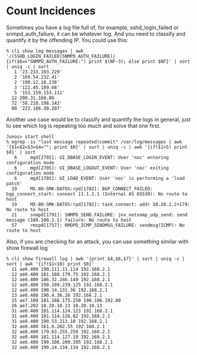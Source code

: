 # Count Incidences
Sometimes you have a log file full of, for example, sshd_login_failed or snmpd_auth_failure, it can be whatever log. And you need to classify and quantify it by the offending IP. You could use this:
```
% cli show log messages | awk '/(SSHD_LOGIN_FAILED|SNMPD_AUTH_FAILURE)/ {if($6=="SNMPD_AUTH_FAILURE:") print $(NF-3); else print $NF}' | sort | uniq -c | sort
   1 '23.233.103.229'
   2 '169.54.232.41'
   2 '190.12.18.238'
   3 '122.45.189.68'
   5 '153.159.153.111'
  12 200.31.160.86
  72 '58.218.198.143'
  80 '222.186.30.207'
```
Another use case would be to classify and quantify the logs in general, just to see which log is repeating too much and solve that one first.
```
Junos> start shell
% egrep -iv "last message repeated|commit" /var/log/messages | awk '{$1=$2=$3=$4=""; print $0}' | sort | uniq -c | awk '{if($1>5) print $0}' | sort
   6     mgd[2705]: UI_DBASE_LOGIN_EVENT: User 'noc' entering configuration mode
   6     mgd[2705]: UI_DBASE_LOGOUT_EVENT: User 'noc' exiting configuration mode
   6     mgd[2705]: UI_LOAD_EVENT: User 'noc' is performing a 'load patch'
  19     MX-80-SMK-DATOS:rpd[1782]: BGP_CONNECT_FAILED: bgp_connect_start: connect 11.1.1.1 (Internal AS 65530): No route to host
  19     MX-80-SMK-DATOS:rpd[1782]: task_connect: addr 10.20.2.2+179: No route to host
  21     snmpd[1791]: SNMPD_SEND_FAILURE: jnx_netsnmp_udp_send: send message (180.100.2.1) failure: No route to host
  57     rmopd[1757]: RMOPD_ICMP_SENDMSG_FAILURE: sendmsg(ICMP): No route to host
  ```
Also, if you are checking for an attack, you can use something similar with show firewall log
```
% cli show firewall log | awk '{print $4,$6,$7}' | sort | uniq -c | sort | awk '{if($1>10) print $0}'
  11 ae0.400 190.111.11.114 192.168.2.1
  12 ae0.400 181.188.179.75 192.168.2.1
  12 ae0.400 186.32.246.149 192.168.2.1
  12 ae0.400 190.109.239.125 192.168.2.1
  12 ae0.400 190.14.131.36 192.168.2.1
  13 ae0.400 190.4.36.26 192.168.2.1
  15 ae7.100 181.188.175.250 190.106.192.80
  26 ae7.202 10.20.10.23 10.20.10.13
  31 ae0.400 181.114.124.123 192.168.2.1
  31 ae0.400 181.114.126.82 192.168.2.1
  31 ae0.400 190.53.213.10 192.168.2.1
  32 ae0.400 161.0.202.55 192.168.2.1
  32 ae0.400 179.63.255.250 192.168.2.1
  32 ae0.400 181.114.127.19 192.168.2.1
  32 ae0.400 190.106.209.205 192.168.2.1
  32 ae0.400 190.14.134.134 192.168.2.1
  ```

